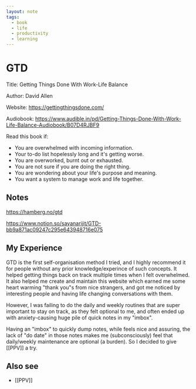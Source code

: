 ```yaml
---
layout: note
tags:
  - book
  - life
  - productivity
  - learning
---
```


# GTD

Title: Getting Things Done With Work-Life Balance

Author: David Allen

Website: https://gettingthingsdone.com/

Audiobook: https://www.audible.in/pd/Getting-Things-Done-With-Work-Life-Balance-Audiobook/B07D4RJBF9

Read this book if:

- You are overwhelmed with incoming information.
- Your to-do list hopelessly long and it's getting worse.
- You are overworked, burnt out or exhausted.
- You are not sure if you are doing the right thing.
- You are wondering about your life's purpose and meaning.
- You want a system to manage work and life together.

## Notes

https://hamberg.no/gtd

https://www.notion.so/sayanarijit/GTD-bb9a871ac09247c295e643948716e075

## My Experience

GTD is the first self-organisation method I tried, and I highly recommend it for people without any prior knowledge/experince of such concepts.
It helped getting things back on track multiple times when I felt overwhelmed.
It also helped me create and maintain this website which earned me some heart warming "thank you"s from nice strangers, and got me noticed by interesting people and having life changing conversations with them.

However, I was failing to do the daily and weekly routines that are super important to stay on track, as they felt optional to me, and often ended up with anxiety-causing huge pile of quick notes in my "imbox".

Having an "imbox" to quickly dump notes, while feels nice and assuring, the lack of "do date" in those notes makes me (subconsciously) feel that daily/weekly maintenance are optional (a burden). So I decided to give [[PPV]] a try.

## Also see

- [[PPV]]
